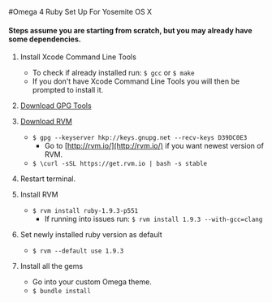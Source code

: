 #Omega 4 Ruby Set Up For Yosemite OS X

#### Steps assume you are starting from scratch, but you may already have some dependencies.

1. Install Xcode Command Line Tools
	* To check if already installed run: `$ gcc` or `$ make`
	* If you don't have Xcode Command Line Tools you will then be prompted to install it.

2. [Download GPG Tools](https://gpgtools.org/)

3. [Download RVM](http://rvm.io/)
	* `$ gpg --keyserver hkp://keys.gnupg.net --recv-keys D39DC0E3`
		* Go to [http://rvm.io/](http://rvm.io/) if you want newest version of RVM.
	* `$ \curl -sSL https://get.rvm.io | bash -s stable`

4. Restart terminal.

5. Install RVM
	* `$ rvm install ruby-1.9.3-p551`
		* If running into issues run: `$ rvm install 1.9.3 --with-gcc=clang`

6. Set newly installed ruby version as default
	* `$ rvm --default use 1.9.3`

7. Install all the gems
	* Go into your custom Omega theme.
	* `$ bundle install`

